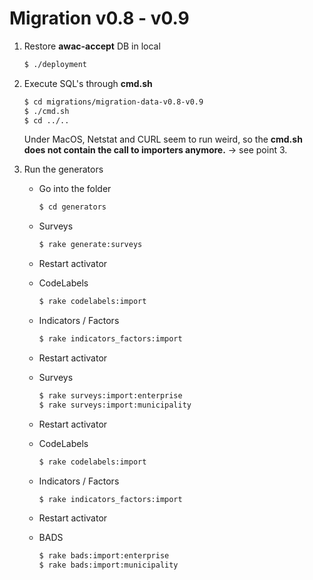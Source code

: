 # Migration v0.8 - v0.9

1. Restore **awac-accept** DB in local

    ```sh
    $ ./deployment
    ```
    
2. Execute SQL's through **cmd.sh**

    ```sh
    $ cd migrations/migration-data-v0.8-v0.9
    $ ./cmd.sh
    $ cd ../..
    ```
    
    Under MacOS, Netstat and CURL seem to run weird, so the **cmd.sh does not contain the call to importers anymore.** -> see point 3.
    
3. Run the generators

    - Go into the folder
    
        ```sh
        $ cd generators
        ```
        
    - Surveys
    
        ```sh
        $ rake generate:surveys
        ```
        
    - Restart activator
        
    - CodeLabels
        
        ```sh
        $ rake codelabels:import
        ```
        
    - Indicators / Factors
    
        ```sh
        $ rake indicators_factors:import
        ```    
        
    - Restart activator
    
    - Surveys
    
         ```sh
         $ rake surveys:import:enterprise
         $ rake surveys:import:municipality
         ``` 
           
    - Restart activator
            
    - CodeLabels
        
        ```sh
        $ rake codelabels:import
        ```
        
    - Indicators / Factors
    
        ```sh
        $ rake indicators_factors:import
        ```
            
    - Restart activator
        
    - BADS
    
        ```sh
        $ rake bads:import:enterprise
        $ rake bads:import:municipality
        ```       
    
    
  
  
  
  
  
  
  
  
  
  
  
  
  
  
  
  
  
  
  
  
  
  
  
  
  